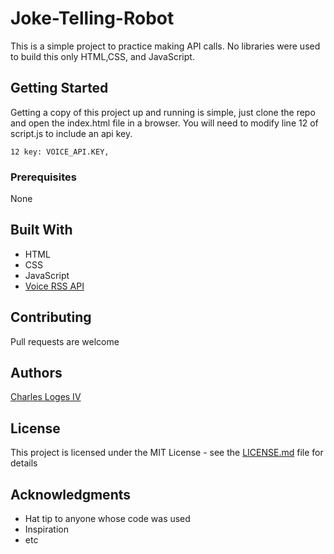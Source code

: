 # Joke-Telling-Robot

This is a simple project to practice making API calls. No libraries were used to build this only HTML,CSS, and JavaScript.

## Getting Started

Getting a copy of this project up and running is simple, just clone the repo and open the index.html file in a browser.
You will need to modify line 12 of script.js to include an api key.

```
12 key: VOICE_API.KEY,

```

### Prerequisites

None

## Built With

- HTML
- CSS
- JavaScript
- [Voice RSS API](http://www.voicerss.org/)

## Contributing

Pull requests are welcome

## Authors

[Charles Loges IV](https://github.com/cloges4)

## License

This project is licensed under the MIT License - see the [LICENSE.md](LICENSE.md) file for details

## Acknowledgments

- Hat tip to anyone whose code was used
- Inspiration
- etc
